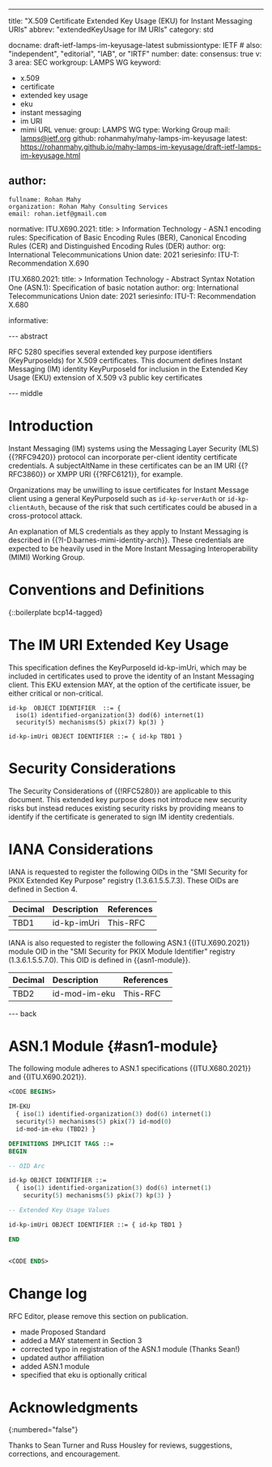 ---
title: "X.509 Certificate Extended Key Usage (EKU) for Instant Messaging URIs"
abbrev: "extendedKeyUsage for IM URIs"
category: std

docname: draft-ietf-lamps-im-keyusage-latest
submissiontype: IETF  # also: "independent", "editorial", "IAB", or "IRTF"
number:
date:
consensus: true
v: 3
area: SEC
workgroup: LAMPS WG
keyword:
 - x.509
 - certificate
 - extended key usage
 - eku
 - instant messaging
 - im URI
 - mimi URL
venue:
  group: LAMPS WG
  type: Working Group
  mail: lamps@ietf.org
  github: rohanmahy/mahy-lamps-im-keyusage
  latest: https://rohanmahy.github.io/mahy-lamps-im-keyusage/draft-ietf-lamps-im-keyusage.html

author:
 -
    fullname: Rohan Mahy
    organization: Rohan Mahy Consulting Services
    email: rohan.ietf@gmail.com

normative:
  ITU.X690.2021:
    title: >
      Information Technology - ASN.1 encoding rules:
      Specification of Basic Encoding Rules (BER),
      Canonical Encoding Rules (CER)
      and Distinguished Encoding Rules (DER)
    author:
      org: International Telecommunications Union
    date: 2021
    seriesinfo:
      ITU-T: Recommendation X.690

  ITU.X680.2021:
    title: >
      Information Technology - Abstract Syntax Notation One (ASN.1):
      Specification of basic notation
    author:
      org: International Telecommunications Union
    date: 2021
    seriesinfo:
      ITU-T: Recommendation X.680

informative:


--- abstract

RFC 5280 specifies several extended key purpose identifiers
(KeyPurposeIds) for X.509 certificates.  This document defines
Instant Messaging (IM) identity KeyPurposeId for inclusion in
the Extended Key Usage (EKU) extension of X.509 v3 public key
certificates


--- middle

# Introduction

Instant Messaging (IM) systems using the Messaging Layer Security (MLS)
{{?RFC9420}} protocol can incorporate per-client identity certificate
credentials. A subjectAltName in these certificates can be an IM URI
{{?RFC3860}} or XMPP URI {{?RFC6121}}, for example.

Organizations may be unwilling to issue certificates for Instant Message
client using a general KeyPurposeId such as `id-kp-serverAuth` or
`id-kp-clientAuth`, because of the risk that such certificates could be
abused in a cross-protocol attack.

An explanation of MLS credentials as they apply to Instant Messaging is
described in {{?I-D.barnes-mimi-identity-arch}}. These credentials are
expected to be heavily used in the More Instant Messaging Interoperability
(MIMI) Working Group.


# Conventions and Definitions

{::boilerplate bcp14-tagged}

# The IM URI Extended Key Usage

This specification defines the KeyPurposeId id-kp-imUri, which
may be included in certificates used to prove the identity of an Instant
Messaging client.
This EKU extension MAY, at the option of the certificate issuer, be either
critical or non-critical.

~~~
id-kp  OBJECT IDENTIFIER  ::= {
  iso(1) identified-organization(3) dod(6) internet(1)
  security(5) mechanisms(5) pkix(7) kp(3) }

id-kp-imUri OBJECT IDENTIFIER ::= { id-kp TBD1 }
~~~


# Security Considerations

The Security Considerations of {{!RFC5280}} are applicable to this
document.  This extended key purpose does not introduce new security
risks but instead reduces existing security risks by providing means
to identify if the certificate is generated to sign IM identity credentials.

# IANA Considerations

IANA is requested to register the following OIDs in the "SMI Security
for PKIX Extended Key Purpose" registry (1.3.6.1.5.5.7.3).  These
OIDs are defined in Section 4.

| Decimal | Description   | References |
|:--------|:--------------|:-----------|
| TBD1    | id-kp-imUri   | This-RFC   |

IANA is also requested to register the following ASN.1 {{ITU.X690.2021}}
module OID in the "SMI Security for PKIX Module Identifier" registry (1.3.6.1.5.5.7.0). This OID is defined in {{asn1-module}}.

| Decimal | Description   | References |
|:--------|:--------------|:-----------|
| TBD2    | id-mod-im-eku  | This-RFC   |

--- back

# ASN.1 Module {#asn1-module}

The following module adheres to ASN.1 specifications {{ITU.X680.2021}} and
{{ITU.X690.2021}}.

~~~ asn1
<CODE BEGINS>

IM-EKU
  { iso(1) identified-organization(3) dod(6) internet(1)
  security(5) mechanisms(5) pkix(7) id-mod(0)
  id-mod-im-eku (TBD2) }

DEFINITIONS IMPLICIT TAGS ::=
BEGIN

-- OID Arc

id-kp OBJECT IDENTIFIER ::=
  { iso(1) identified-organization(3) dod(6) internet(1)
    security(5) mechanisms(5) pkix(7) kp(3) }

-- Extended Key Usage Values

id-kp-imUri OBJECT IDENTIFIER ::= { id-kp TBD1 }

END


<CODE ENDS>
~~~

# Change log

RFC Editor, please remove this section on publication.

* made Proposed Standard
* added a MAY statement in Section 3
* corrected typo in registration of the ASN.1 module (Thanks Sean!)
* updated author affiliation
* added ASN.1 module
* specified that eku is optionally critical

# Acknowledgments
{:numbered="false"}

Thanks to Sean Turner and Russ Housley for reviews, suggestions,
corrections, and encouragement.
